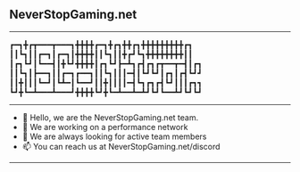 ## NeverStopGaming.net
---

  ┏━┓╋┏┳━━━┳━━━┓╋╋╋╋┏━┓╋┏┓╋╋┏┓╋╋╋╋╋╋╋╋╋┏┓
  ┃┃┗┓┃┃┏━┓┃┏━┓┃╋╋╋╋┃┃┗┓┃┃╋┏┛┗┓╋╋╋╋╋╋╋╋┃┃
  ┃┏┓┗┛┃┗━━┫┃╋┗┛╋╋╋╋┃┏┓┗┛┣━┻┓┏┫┏┓┏┳━━┳━┫┃┏┓
  ┃┃┗┓┃┣━━┓┃┃┏━┓┏━━┓┃┃┗┓┃┃┃━┫┃┗┛┗┛┃┏┓┃┏┫┗┛┛
  ┃┃╋┃┃┃┗━┛┃┗┻━┃┗━━┛┃┃╋┃┃┃┃━┫┗┓┏┓┏┫┗┛┃┃┃┏┓┓
  ┗┛╋┗━┻━━━┻━━━┛╋╋╋╋┗┛╋┗━┻━━┻━┻┛┗┛┗━━┻┛┗┛┗┛

---

- 👋 Hello, we are the NeverStopGaming.net team.
- 📁 We are working on a performance network
- 📢 We are always looking for active team members
- 📫 You can reach us at NeverStopGaming.net/discord

---
